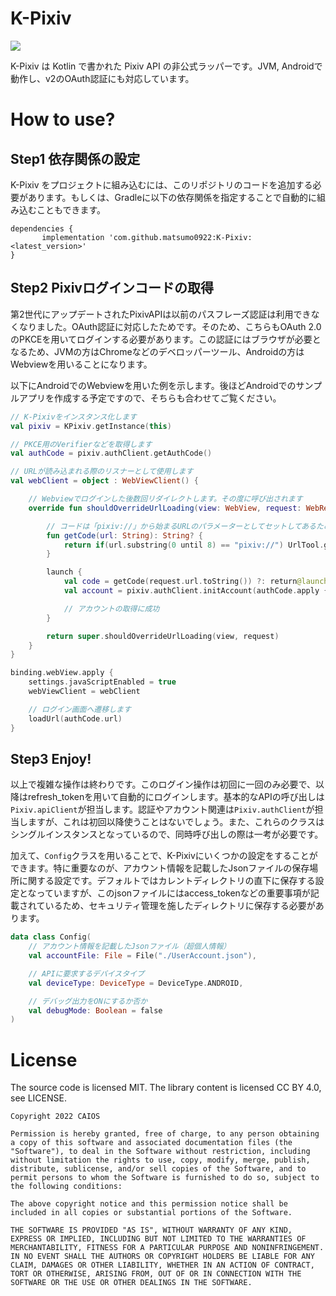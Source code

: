 # K-Pixiv

[![](https://jitpack.io/v/CAIOS0922/K-Pixiv.svg)](https://jitpack.io/#CAIOS0922/K-Pixiv)

<p>K-Pixiv は Kotlin で書かれた Pixiv API の非公式ラッパーです。JVM, Androidで動作し、v2のOAuth認証にも対応しています。</p>

# How to use? 
## Step1 依存関係の設定

<p>K-Pixiv をプロジェクトに組み込むには、このリポジトリのコードを追加する必要があります。もしくは、Gradleに以下の依存関係を指定することで自動的に組み込むこともできます。</p>

```Gradle
dependencies {
       implementation 'com.github.matsumo0922:K-Pixiv:<latest_version>'
}
```

## Step2 Pixivログインコードの取得
<p>第2世代にアップデートされたPixivAPIは以前のパスフレーズ認証は利用できなくなりました。OAuth認証に対応したためです。そのため、こちらもOAuth 2.0のPKCEを用いてログインする必要があります。この認証にはブラウザが必要となるため、JVMの方はChromeなどのデベロッパーツール、Androidの方はWebviewを用いることになります。</p>

<p>以下にAndroidでのWebviewを用いた例を示します。後ほどAndroidでのサンプルアプリを作成する予定ですので、そちらも合わせてご覧ください。</p>

```Kotlin
// K-Pixivをインスタンス化します
val pixiv = KPixiv.getInstance(this)

// PKCE用のVerifierなどを取得します
val authCode = pixiv.authClient.getAuthCode()

// URLが読み込まれる際のリスナーとして使用します
val webClient = object : WebViewClient() {

    // Webviewでログインした後数回リダイレクトします。その度に呼び出されます
    override fun shouldOverrideUrlLoading(view: WebView, request: WebResourceRequest): Boolean {

        // コードは「pixiv://」から始まるURLのパラメーターとしてセットしてあるため、それを取得します
        fun getCode(url: String): String? {
            return if(url.substring(0 until 8) == "pixiv://") UrlTool.getParameter(url)["code"] else null
        }

        launch {
            val code = getCode(request.url.toString()) ?: return@launch
            val account = pixiv.authClient.initAccount(authCode.apply { this.code = code })

            // アカウントの取得に成功
        }

        return super.shouldOverrideUrlLoading(view, request)
    }
}

binding.webView.apply {
    settings.javaScriptEnabled = true
    webViewClient = webClient

    // ログイン画面へ遷移します
    loadUrl(authCode.url)
}
```

## Step3 Enjoy!
<p>以上で複雑な操作は終わりです。このログイン操作は初回に一回のみ必要で、以降はrefresh_tokenを用いて自動的にログインします。基本的なAPIの呼び出しは<code>Pixiv.apiClient</code>が担当します。認証やアカウント関連は<code>Pixiv.authClient</code>が担当しますが、これは初回以降使うことはないでしょう。また、これらのクラスはシングルインスタンスとなっているので、同時呼び出しの際は一考が必要です。</p>

<p>加えて、<code>Config</code>クラスを用いることで、K-Pixivにいくつかの設定をすることができます。特に重要なのが、アカウント情報を記載したJsonファイルの保存場所に関する設定です。デフォルトではカレントディレクトリの直下に保存する設定となっていますが、このjsonファイルにはaccess_tokenなどの重要事項が記載されているため、セキュリティ管理を施したディレクトリに保存する必要があります。</P>

```Kotlin
data class Config(
    // アカウント情報を記載したJsonファイル（超個人情報）
    val accountFile: File = File("./UserAccount.json"),

    // APIに要求するデバイスタイプ
    val deviceType: DeviceType = DeviceType.ANDROID,

    // デバッグ出力をONにするか否か
    val debugMode: Boolean = false
)
```

# License

<p>The source code is licensed MIT. The library content is licensed CC BY 4.0, see LICENSE.</p>

```
Copyright 2022 CAIOS

Permission is hereby granted, free of charge, to any person obtaining a copy of this software and associated documentation files (the "Software"), to deal in the Software without restriction, including without limitation the rights to use, copy, modify, merge, publish, distribute, sublicense, and/or sell copies of the Software, and to permit persons to whom the Software is furnished to do so, subject to the following conditions:

The above copyright notice and this permission notice shall be included in all copies or substantial portions of the Software.

THE SOFTWARE IS PROVIDED "AS IS", WITHOUT WARRANTY OF ANY KIND, EXPRESS OR IMPLIED, INCLUDING BUT NOT LIMITED TO THE WARRANTIES OF MERCHANTABILITY, FITNESS FOR A PARTICULAR PURPOSE AND NONINFRINGEMENT. IN NO EVENT SHALL THE AUTHORS OR COPYRIGHT HOLDERS BE LIABLE FOR ANY CLAIM, DAMAGES OR OTHER LIABILITY, WHETHER IN AN ACTION OF CONTRACT, TORT OR OTHERWISE, ARISING FROM, OUT OF OR IN CONNECTION WITH THE SOFTWARE OR THE USE OR OTHER DEALINGS IN THE SOFTWARE.
```

